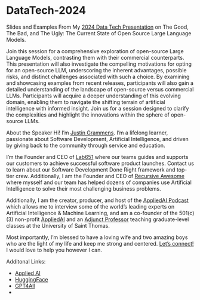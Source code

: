 # DataTech-2024

Slides and Examples From My [2024 Data Tech Presentation](https://datatech2024.sched.com/event/1eBhb/the-good-the-bad-and-the-ugly-the-current-state-of-open-source-large-language-models) on The Good, The Bad, and The Ugly: The Current State of Open Source Large Language Models.

Join this session for a comprehensive exploration of open-source Large Language Models, contrasting them with their commercial counterparts. This presentation will also investigate the compelling motivations for opting for an open-source LLM, underscoring the inherent advantages, possible risks, and distinct challenges associated with such a choice. By examining and showcasing examples from recent releases, participants will also gain a detailed understanding of the landscape of open-source versus commercial LLMs. Participants will acquire a deeper understanding of this evolving domain, enabling them to navigate the shifting terrain of artificial intelligence with informed insight. Join us for a session designed to clarify the complexities and highlight the innovations within the sphere of open-source LLMs.

About the Speaker
Hi! I’m [Justin Grammens](https://justingrammens.com). I’m a lifelong learner, passionate about Software Development, Artificial Intelligence, and driven by giving back to the community through service and education. 
 
I’m the Founder and CEO of [Lab651](https://lab651.com) where our teams guides and supports our customers to achieve successful software product launches. Contact us to learn about our Software Development Done Right framework and top-tier crew. Additionally, I am the Founder and CEO of [Recursive Awesome](https://recursiveawesome.com) where mysself and our team has helped dozens of companies use Artificial Intelligence to solve their most challenging business problems.
 
Additionally, I am the creator, producer, and host of the [AppliedAI Podcast](https://podcast.appliedai.mn) which allows me to interview some of the world’s leading experts on Artificial Intelligence & Machine Learning, and am a co-founder of the 501(c)(3) non-profit [AppliedAI](https://appliedai.mn) and an [Adjunct Professor](https://software.stthomas.edu/about/faculty-staff/biography/justin-grammens/) teaching graduate-level classes at the University of Saint Thomas.

Most importantly, I’m blessed to have a loving wife and two amazing boys who are the light of my life and keep me strong and centered. [Let’s connect!](https://justingrammens.com) I would love to help you however I can.

Additonal Links:

* [Applied AI](https://appliedai.mn)
* [HuggingFace](https://huggingface.co)
* [GPT4All](https://gpt4all.io/index.html)
* 

